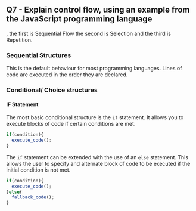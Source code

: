 ## Q7 - Explain control flow, using an example from the JavaScript programming language

, the first is Sequential Flow the second is Selection and the third is Repetition.

### Sequential Structures
This is the default behaviour for most programming languages.
Lines of code are executed in the order they are declared.


### Conditional/ Choice structures

#### IF Statement

The most basic conditional structure is the `if` statement. It allows you to execute blocks of code if certain conditions are met.

```javascript
if(condition){
  execute_code();
}
```

The `if` statement can be extended with the use of an `else` statement. This allows the user to specify and alternate block of code to be executed if the initial condition is not met.

```javascript
if(condition){
  execute_code();
}else{
  fallback_code();
}
```

